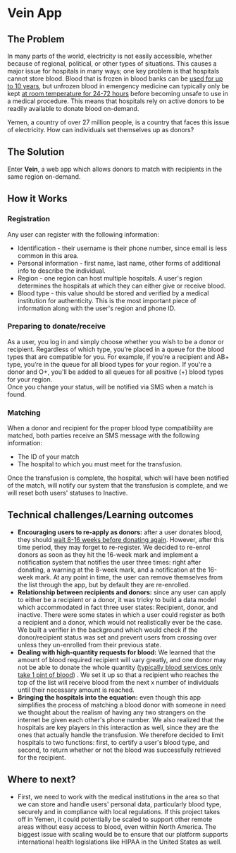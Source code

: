 # Vein App

## The Problem

In many parts of the world, electricity is not easily accessible, whether because of regional, political, or other types of situations. This causes a major issue for hospitals in many ways; one key problem is that hospitals cannot store blood. Blood that is frozen in blood banks can be [used for up to 10 years](https://thebloodconnection.org/products-services/laboratory-services/frozen-blood-program/), but unfrozen blood in emergency medicine can typically only be kept [at room temperature for 24-72 hours](https://www.ncbi.nlm.nih.gov/pubmed/17958534) before becoming unsafe to use in a medical procedure. This means that hospitals rely on active donors to be readily available to donate blood on-demand. 

Yemen, a country of over 27 million people, is a country that faces this issue of electricity. How can individuals set themselves up as donors? 

## The Solution
Enter **Vein**, a web app which allows donors to match with recipients in the same region on-demand. 

## How it Works

### Registration

Any user can register with the following information:

* Identification - their username is their phone number, since email is less common in this area.
* Personal information - first name, last name, other forms of additional info to describe the individual.
* Region - one region can host multiple hospitals. A user's region determines the hospitals at which they can either give or receive blood.
* Blood type - this value should be stored and verified by a medical institution for authenticity. This is the most important piece of information along with the user's region and phone ID.

### Preparing to donate/receive

As a user, you log in and simply choose whether you wish to be a donor or recipient. Regardless of which type, you’re placed in a queue for the blood types that are compatible for you. For example, if you’re a recipient and AB+ type, you’re in the queue for all blood types for your region. If you're a donor and O+, you'll be added to all queues for all positive (+) blood types for your region.  
Once you change your status, will be notified via SMS when a match is found.

### Matching

When a donor and recipient for the proper blood type compatibility are matched, both parties receive an SMS message with the following information:
* The ID of your match
* The hospital to which you must meet for the transfusion.

Once the transfusion is complete, the hospital, which will have been notified of the match, will notify our system that the transfusion is complete, and we will reset both users' statuses to Inactive.

## Technical challenges/Learning outcomes
* **Encouraging users to re-apply as donors:** after a user donates blood, they should [wait 8-16 weeks before donating again](https://www.redcrossblood.org/faq.html). However, after this time period, they may forget to re-register. We decided to re-enrol donors as soon as they hit the 16-week mark and implement a notification system that notifies the user three times: right after donating, a warning at the 8-week mark, and a notification at the 16-week mark. At any point in time, the user can remove themselves from the list through the app, but by default they are re-enrolled.
* **Relationship between recipients and donors:** since any user can apply to either be a recipient or a donor, it was tricky to build a data model which accommodated in fact three user states: Recipient, donor, and inactive. There were some states in which a user could register as both a recipient and a donor, which would not realistically ever be the case. We built a verifier in the background which would check if the donor/recipient status was set and prevent users from crossing over unless they un-enrolled from their previous state.
* **Dealing with high-quantity requests for blood:** We learned that the amount of blood required recipient will vary greatly, and one donor may not be able to donate the whole quantity ([typically blood services only take 1 pint of blood](https://blood.ca/en/blood/faqs-whole-blood-donations)) . We set it up so that a recipient who reaches the top of the list will receive blood from the next x number of individuals until their necessary amount is reached.
* **Bringing the hospitals into the equation:** even though this app simplifies the process of matching a blood donor with someone in need we thought about the realism of having any two strangers on the internet be given each other's phone number. We also realized that the hospitals are key players in this interaction as well, since they are the ones that actually handle the transfusion. We therefore decided to limit hospitals to two functions: first, to certify a user's blood type, and second, to return whether or not the blood was successfully retrieved for the recipient. 

## Where to next?

* First, we need to work with the medical institutions in the area so that we can store and handle users' personal data, particularly blood type, securely and in compliance with local regulations. If this project takes off in Yemen, it could potentially be scaled to support other remote areas without easy access to blood, even within North America. The biggest issue with scaling would be to ensure that our platform supports international health legislations like HIPAA in the United States as well. 
